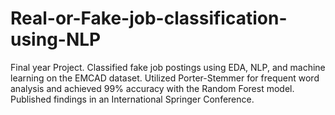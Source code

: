 # Real-or-Fake-job-classification-using-NLP
Final year Project.
Classified fake job postings using EDA, NLP, and machine learning on the EMCAD dataset.
Utilized Porter-Stemmer for frequent word analysis and achieved 99% accuracy with the Random Forest model.
Published findings in an International Springer Conference.
